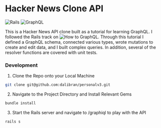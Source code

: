 <h1> Hacker News Clone API</h1>

![Rails](https://dl.dropboxusercontent.com/u/10661713/rails.svg)
![GraphQL](https://dl.dropboxusercontent.com/u/10661713/graphql.svg)

This is a Hacker News API clone built as a tutorial for learning GraphQL. I followed the Rails track on ![How to GraphQL](https://www.howtographql.com). Through this tutorial I defined a GraphQL schema, connected various types, wrote mutations to create and edit data, and I built complex queries. In addition, several of the resolver functions are covered with unit tests.

<h3>Development</h3>

1. Clone the Repo onto your Local Machine

```zsh
git clone git@github.com:dalibran/personalv3.git
```

2. Navigate to the Project Directory and Install Relevant Gems

```zsh
bundle install
```

3. Start the Rails server and navigate to /graphiql to play with the API

```zsh
rails s
```
